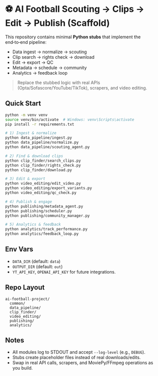 # ⚽ AI Football Scouting → Clips → Edit → Publish (Scaffold)

This repository contains minimal **Python stubs** that implement the end‑to‑end pipeline:
- Data ingest → normalize → scouting
- Clip search → rights check → download
- Edit → export → QC
- Metadata → schedule → community
- Analytics → feedback loop

> Replace the stubbed logic with real APIs (Opta/Sofascore/YouTube/TikTok), scrapers, and video editing.

## Quick Start
```bash
python -m venv venv
source venv/bin/activate  # Windows: venv\Scripts\activate
pip install -r requirements.txt

# 1) Ingest & normalize
python data_pipeline/ingest.py
python data_pipeline/normalize.py
python data_pipeline/scouting_agent.py

# 2) Find & download clips
python clip_finder/search_clips.py
python clip_finder/rights_check.py
python clip_finder/download.py

# 3) Edit & export
python video_editing/edit_video.py
python video_editing/export_variants.py
python video_editing/qc_check.py

# 4) Publish & engage
python publishing/metadata_agent.py
python publishing/scheduler.py
python publishing/community_manager.py

# 5) Analytics & feedback
python analytics/track_performance.py
python analytics/feedback_loop.py
```

## Env Vars
- `DATA_DIR` (default: `data`)
- `OUTPUT_DIR` (default: `out`)
- `YT_API_KEY`, `OPENAI_API_KEY` for future integrations.

## Repo Layout
```
ai-football-project/
  common/
  data_pipeline/
  clip_finder/
  video_editing/
  publishing/
  analytics/
```

## Notes
- All modules log to STDOUT and accept `--log-level` (e.g., `DEBUG`).
- Stubs create placeholder files instead of real downloads/edits.
- Swap in real API calls, scrapers, and MoviePy/FFmpeg operations as you build.
